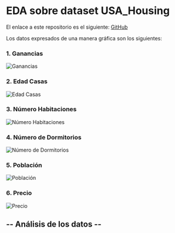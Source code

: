 # EDA sobre dataset USA_Housing

El enlace a este repositorio es el siguiente: [GitHub](https://github.com/migueliiin/EDA_sobre_dataset_USA_Housing.git)


Los datos expresados de una manera gráfica son los siguientes:




### 1. Ganancias

![Ganancias](https://user-images.githubusercontent.com/91721552/167269138-2c6538a5-2ada-49f7-9b76-1a50ef62094b.png)

### 2. Edad Casas

![Edad Casas](https://user-images.githubusercontent.com/91721552/167269140-d6c71652-8206-4038-a1d6-dabd8e33f56d.png)

### 3. Número Habitaciones

![Número Habitaciones](https://user-images.githubusercontent.com/91721552/167269142-83e959a5-016d-4c4a-b5b4-d9510d4fd53a.png)

### 4. Número de Dormitorios

![Número de Dormitorios](https://user-images.githubusercontent.com/91721552/167269143-9fcc7d60-6c8f-492c-b961-010112f5a1c2.png)

### 5. Población

![Población](https://user-images.githubusercontent.com/91721552/167269144-ff818a64-98e4-4be2-9e12-a2c687e84b86.png)

### 6. Precio

![Precio](https://user-images.githubusercontent.com/91721552/167269145-5580020c-548f-49a0-9a30-d5d78c75f7d7.png)

## -- Análisis de los datos --

